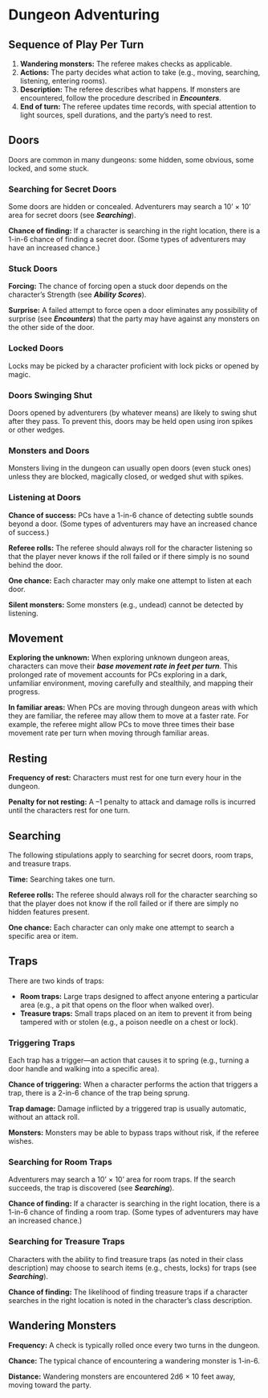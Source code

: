 # Dungeon Adventuring

## Sequence of Play Per Turn

1. **Wandering monsters:** The referee makes checks as applicable.
2. **Actions:** The party decides what action to take (e.g., moving, searching, listening, entering rooms).
3. **Description:** The referee describes what happens. If monsters are encountered, follow the procedure described in ***Encounters***.
4. **End of turn:** The referee updates time records, with special attention to light sources, spell durations, and the party’s need to rest.

## Doors

Doors are common in many dungeons: some hidden, some obvious, some locked, and some stuck.

### Searching for Secret Doors

Some doors are hidden or concealed. Adventurers may search a 10’ × 10’ area for secret doors (see ***Searching***).

**Chance of finding:** If a character is searching in the right location, there is a 1-in-6 chance of finding a secret door. (Some types of adventurers may have an increased chance.)

### Stuck Doors

**Forcing:** The chance of forcing open a stuck door depends on the character’s Strength (see ***Ability Scores***).

**Surprise:** A failed attempt to force open a door eliminates any possibility of surprise (see ***Encounters***) that the party may have against any monsters on the other side of the door.

### Locked Doors

Locks may be picked by a character proficient with lock picks or opened by magic.

### Doors Swinging Shut

Doors opened by adventurers (by whatever means) are likely to swing shut after they pass. To prevent this, doors may be held open using iron spikes or other wedges.

### Monsters and Doors

Monsters living in the dungeon can usually open doors (even stuck ones) unless they are blocked, magically closed, or wedged shut with spikes.

### Listening at Doors

**Chance of success:** PCs have a 1-in-6 chance of detecting subtle sounds beyond a door. (Some types of adventurers may have an increased chance of success.)

**Referee rolls:** The referee should always roll for the character listening so that the player never knows if the roll failed or if there simply is no sound behind the door.

**One chance:** Each character may only make one attempt to listen at each door.

**Silent monsters:** Some monsters (e.g., undead) cannot be detected by listening.

## Movement

**Exploring the unknown:** When exploring unknown dungeon areas, characters can move their ***base movement rate in feet per turn***. This prolonged rate of movement accounts for PCs exploring in a dark, unfamiliar environment, moving carefully and stealthily, and mapping their progress.

**In familiar areas:** When PCs are moving through dungeon areas with which they are familiar, the referee may allow them to move at a faster rate. For example, the referee might allow PCs to move three times their base movement rate per turn when moving through familiar areas.

## Resting

**Frequency of rest:** Characters must rest for one turn every hour in the dungeon.

**Penalty for not resting:** A –1 penalty to attack and damage rolls is incurred until the characters rest for one turn.

## Searching

The following stipulations apply to searching for secret doors, room traps, and treasure traps.

**Time:** Searching takes one turn.

**Referee rolls:** The referee should always roll for the character searching so that the player does not know if the roll failed or if there are simply no hidden features present.

**One chance:** Each character can only make one attempt to search a specific area or item.

## Traps

There are two kinds of traps:

- **Room traps:** Large traps designed to affect anyone entering a particular area (e.g., a pit that opens on the floor when walked over).
- **Treasure traps:** Small traps placed on an item to prevent it from being tampered with or stolen (e.g., a poison needle on a chest or lock).

### Triggering Traps

Each trap has a trigger—an action that causes it to spring (e.g., turning a door handle and walking into a specific area).

**Chance of triggering:** When a character performs the action that triggers a trap, there is a 2-in-6 chance of the trap being sprung.

**Trap damage:** Damage inflicted by a triggered trap is usually automatic, without an attack roll.

**Monsters:** Monsters may be able to bypass traps without risk, if the referee wishes.

### Searching for Room Traps

Adventurers may search a 10’ × 10’ area for room traps. If the search succeeds, the trap is discovered (see ***Searching***).

**Chance of finding:** If a character is searching in the right location, there is a 1-in-6 chance of finding a room trap. (Some types of adventurers may have an increased chance.)

### Searching for Treasure Traps

Characters with the ability to find treasure traps (as noted in their class description) may choose to search items (e.g., chests, locks) for traps (see ***Searching***).

**Chance of finding:** The likelihood of finding treasure traps if a character searches in the right location is noted in the character’s class description.

## Wandering Monsters

**Frequency:** A check is typically rolled once every two turns in the dungeon.

**Chance:** The typical chance of encountering a wandering monster is 1-in-6.

**Distance:** Wandering monsters are encountered 2d6 × 10 feet away, moving toward the party.